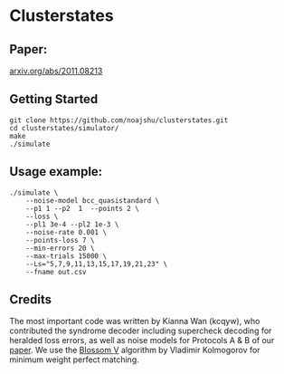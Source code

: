 # Clusterstates

## Paper:
[arxiv.org/abs/2011.08213](https://arxiv.org/abs/2011.08213)


## Getting Started
```
git clone https://github.com/noajshu/clusterstates.git
cd clusterstates/simulator/
make
./simulate
```

## Usage example:
```
./simulate \
    --noise-model bcc_quasistandard \
    --p1 1 --p2  1  --points 2 \
    --loss \
    --pl1 3e-4 --pl2 1e-3 \
    --noise-rate 0.001 \
    --points-loss 7 \
    --min-errors 20 \
    --max-trials 15000 \
    --Ls="5,7,9,11,13,15,17,19,21,23" \
    --fname out.csv
```

## Credits
The most important code was written by Kianna Wan (kcqyw), who contributed the syndrome decoder including supercheck decoding for heralded loss errors, as well as noise models for Protocols A & B of our [paper](https://arxiv.org/abs/2011.08213). We use the [Blossom V](https://pub.ist.ac.at/~vnk/papers/blossom5.pdf) algorithm by Vladimir Kolmogorov for minimum weight perfect matching.
